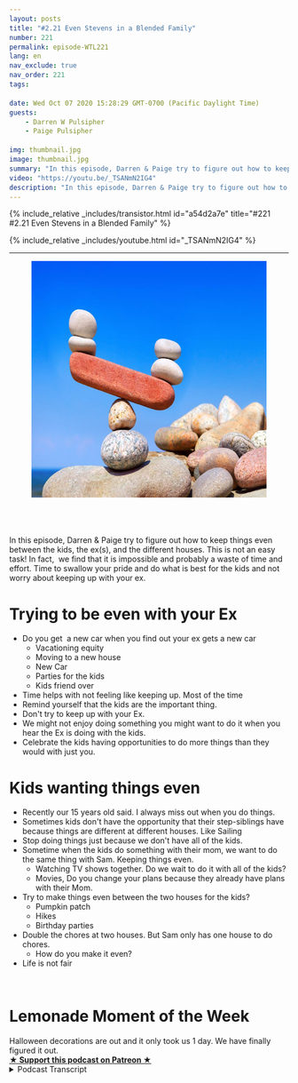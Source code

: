 ```yaml
---
layout: posts
title: "#2.21 Even Stevens in a Blended Family"
number: 221
permalink: episode-WTL221
lang: en
nav_exclude: true
nav_order: 221
tags:

date: Wed Oct 07 2020 15:28:29 GMT-0700 (Pacific Daylight Time)
guests:
    - Darren W Pulsipher
    - Paige Pulsipher

img: thumbnail.jpg
image: thumbnail.jpg
summary: "In this episode, Darren & Paige try to figure out how to keep things even between the kids, the ex(s), and the different houses. This is not an easy task! In fact,  we find that it is impossible and probably a waste of time and effort. Time to swallow your pride and do what is best for the kids and not worry about keeping up with your ex."
video: "https://youtu.be/_TSANmN2IG4"
description: "In this episode, Darren & Paige try to figure out how to keep things even between the kids, the ex(s), and the different houses. This is not an easy task! In fact,  we find that it is impossible and probably a waste of time and effort. Time to swallow your pride and do what is best for the kids and not worry about keeping up with your ex."
---
```


<div>
{% include_relative _includes/transistor.html id="a54d2a7e" title="#221 #2.21 Even Stevens in a Blended Family" %}

{% include_relative _includes/youtube.html id="_TSANmN2IG4" %}
</div>

---

<html><head></head><body><div><figure data-trix-attachment="{&quot;contentType&quot;:&quot;image&quot;,&quot;height&quot;:426,&quot;url&quot;:&quot;https://lh3.googleusercontent.com/-gFZKDd3748Y/X35Ad45YSjI/AAAAAAAFVWY/VPdEGN-24skEmPEcc37_EoCqwlQY-dZiACNcBGAsYHQ/w640-h426/image.png&quot;,&quot;width&quot;:640}" data-trix-content-type="image" class="attachment attachment--preview"><img src="./image0.png" width="640" height="426"><figcaption class="attachment__caption"></figcaption></figure></div><div><br><br></div><div><br></div><div>In this episode, Darren &amp; Paige try to figure out how to keep things even between the kids, the ex(s), and the different houses. This is not an easy task! In fact,&nbsp; we find that it is impossible and probably a waste of time and effort. Time to swallow your pride and do what is best for the kids and not worry about keeping up with your ex.</div><h1>Trying to be even with your Ex</h1><ul><li>Do you get&nbsp; a new car when you find out your ex gets a new car<ul><li>Vacationing equity</li><li>Moving to a new house</li><li>New Car</li><li>Parties for the kids</li><li>Kids friend over</li></ul></li><li>Time helps with not feeling like keeping up. Most of the time</li><li>Remind yourself that the kids are the important thing.</li><li>Don't try to keep up with your Ex.</li><li>We might not enjoy doing something you might want to do it when you hear the Ex is doing with the kids.</li><li>Celebrate the kids having opportunities to do more things than they would with just you.</li></ul><h1>Kids wanting things even</h1><ul><li>Recently our 15 years old said. I always miss out when you do things.</li><li>Sometimes kids don't have the opportunity that their step-siblings have because things are different at different houses. Like Sailing</li><li>Stop doing things just because we don't have all of the kids.</li><li>Sometime when the kids do something with their mom, we want to do the same thing with Sam. Keeping things even.<ul><li>Watching TV shows together. Do we wait to do it with all of the kids?</li><li>Movies, Do you change your plans because they already have plans with their Mom.</li></ul></li><li>Try to make things even between the two houses for the kids?<ul><li>Pumpkin patch</li><li>Hikes</li><li>Birthday parties</li></ul></li><li>Double the chores at two houses. But Sam only has one house to do chores.<ul><li>How do you make it even?&nbsp;</li></ul></li><li>Life is not fair</li></ul><div><br></div><h1>Lemonade Moment of the Week</h1><div>Halloween decorations are out and it only took us 1 day. We have finally figured it out.</div>
<strong>
  <a href="https://www.patreon.com/wheresthelemonade" target="_donate" rel="payment" title="★ Support this podcast on Patreon ★">★ Support this podcast on Patreon ★</a>
</strong></body></html>

<details>
<summary> Podcast Transcript </summary>

<p></p>

</details>
